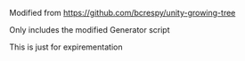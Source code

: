 Modified from https://github.com/bcrespy/unity-growing-tree

Only includes the modified Generator script

This is just for expirementation

